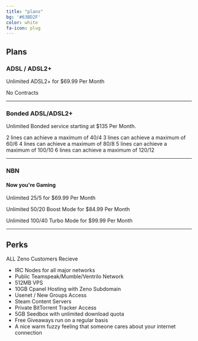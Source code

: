 ```yaml
---
title: "plans"
bg: '#63BD2F'
color: white
fa-icon: plug
---
```


## Plans

### ADSL / ADSL2+

Unlimited ADSL2+ for $69.99 Per Month

No Contracts


-------------------------

### Bonded ADSL/ADSL2+

Unlimited Bonded service starting at $135 Per Month.

2 lines can achieve a maximum of 40/4
3 lines can achieve a maximum of 60/6
4 lines can achieve a maximum of 80/8
5 lines can achieve a maximum of 100/10
6 lines can achieve a maximum of 120/12


-------------------------


### NBN

#### Now you're Gaming

Unlimited 25/5 for $69.99 Per Month

Unlimited 50/20 Boost Mode for $84.99 Per Month

Unlimited 100/40 Turbo Mode for $99.99 Per Month

-------------------------

## Perks

ALL Zeno Customers Recieve

- IRC Nodes for all major networks
- Public Teamspeak/Mumble/Ventrilo Network
- 512MB VPS
- 10GB Cpanel Hosting with Zeno Subdomain
- Usenet / New Groups Access
- Steam Content Servers
- Private BitTorrent Tracker Access
- 5GB Seedbox with unlimited download quota
- Free Giveaways run on a regular basis
- A nice warm fuzzy feeling that someone cares about your internet connection

